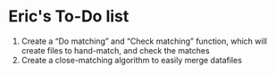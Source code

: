 # Eric's To-Do list

1. Create a “Do matching” and “Check matching” function, which will create files to hand-match, and check the matches
2. Create a close-matching algorithm to easily merge datafiles


